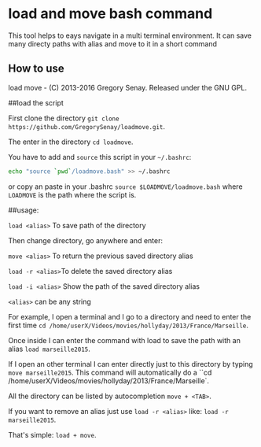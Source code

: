 # load and move bash command

This tool helps to eays navigate in a multi terminal environment.
It can save many directy paths with alias and move to it in a short command

## How to use

load move - (C) 2013-2016 Gregory Senay.
Released under the GNU GPL.

##load the script

First clone the directory `git clone https://github.com/GregorySenay/loadmove.git`.

The enter in the directory `cd loadmove`.

You have to add and `source` this script in your `~/.bashrc`:

```bash
echo "source `pwd`/loadmove.bash" >> ~/.bashrc
```
or copy an paste in your .bashrc
``` source $LOADMOVE/loadmove.bash ```
where ``LOADMOVE`` is the path where the script is.

##usage:

`load <alias>` To save path of the directory

Then change directory, go anywhere and enter:

`move <alias>`  To return the previous saved directory alias

`load -r <alias>`To delete the saved directory alias

`load -i <alias>` Show the path of the saved directory alias

`<alias>` can be any string


For example, I open a terminal and I go to a directory and need to enter the first time `cd /home/userX/Videos/movies/hollyday/2013/France/Marseille`.

Once inside I can enter the command with load to save the path with an alias ``load marseille2015``.

If I open an other terminal I can enter directly just to this directory by typing ``move marseille2015``.
This command will automatically do a ``cd /home/userX/Videos/movies/hollyday/2013/France/Marseille`.

All the directory can be listed by autocompletion ``move + <TAB>``.

If you want to remove an alias just use ``load -r <alias>`` like: ``load -r marseille2015``.

That's simple: ``load + move``.


